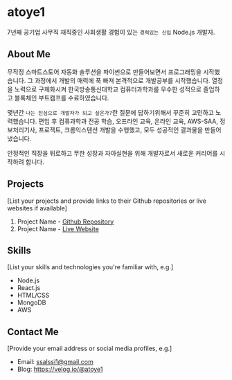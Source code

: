 
# atoye1

7년째 공기업 사무직 재직중인 사회생활 경험이 있는 `경력있는 신입` Node.js 개발자.

## About Me

무작정 스마트스토어 자동화 솔루션을 파이썬으로 만들어보면서 프로그래밍을 시작했습니다.
그 과정에서 개발의 매력에 푹 빠져 본격적으로 개발공부를 시작했습니다. 열정을 노력으로 구체화시켜 한국방송통신대학교 컴퓨터과학과를 우수한 성적으로 졸업하고 블록체인 부트캠프를 수료하였습니다.

몇년간 `나는 진심으로 개발자가 되고 싶은가?`란 질문에 답하기위해서 꾸준히 고민하고 노력했습니다. 편입 후 컴퓨과학과 전공 학습, 오프라인 교육, 온라인 교육, AWS-SAA, 정보처리기사, 프로젝트, 크롬익스텐션 개발을 수행했고, 모두 성공적인 결과물을 만들어 냈습니다.

안정적인 직장을 뒤로하고 무한 성장과 자아실현을 위해 개발자로서 새로운 커리어를 시작하려 합니다.
## Projects

[List your projects and provide links to their Github repositories or live websites if available]

1. Project Name - [Github Repository](https://github.com/yourusername/projectname)
2. Project Name - [Live Website](http://www.projectname.com)

## Skills

[List your skills and technologies you're familiar with, e.g.]

- Node.js
- React.js
- HTML/CSS
- MongoDB
- AWS

## Contact Me

[Provide your email address or social media profiles, e.g.]

- Email: ssalssi1@gmail.com
- Blog: https://velog.io/@atoye1

